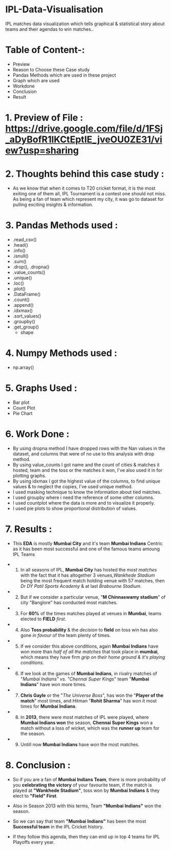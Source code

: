 # IPL-Data-Visualisation
IPL matches data visualization which tells graphical &amp; statistical story about teams and their agendas to win matches..

# Table of Content-:

- Preview
- Reason to Choose these Case study
- Pandas Methods which are used in these project
- Graph which are used
- Workdone
- Conclusion
- Result


# 1. Preview of File : https://drive.google.com/file/d/1FSj_aDyBofR1lKCtEptIE_jveOU0ZE31/view?usp=sharing

# 2. Thoughts behind this case study : 
  - As we know that when it comes to T20 cricket format, it is the most exiting one of them all, IPL Tournament is a contest one should not miss. As being a fan of team which represent my city, it was go to dataset for pulling exciting insights & information.

# 3. Pandas Methods used :
  - .read_csv()
  - .head()
  - .info()
  - .isnull()
  - .sum()
  - .drop(), .dropna()
  - .value_counts()
  - .unique()
  - .loc()
  - .plot()
  - .DataFrame()
  - .count()
  - .append()
  - .idxmax()
  - .sort_values()
  - .groupby()
  - .get_group()
    - shape

# 4. Numpy Methods used :
  - np.array()

# 5. Graphs Used :
  - Bar plot
  - Count Plot
  - Pie Chart
  
# 6. Work Done :
  - By using dropna method I have dropped rows with the Nan values in the dataset, and columns that were of no use to this analysis with drop method.
  - By using value_counts I got name and the count of cities & matches it hosted, team and the toss or the matches it won, I've also used it in for plotting graphs.
  - By using idxmax I got the highest value of the columns, to find unique values & to neglect the copies, I've used unique method.
  - I used masking technique to know the information about tied matches.
  - I used groupby where i need the reference of some other columns.
  - I used countplot where the data is more and to visualize it properly.
  - I used pie plots to show proportional distribution of values.

# 7.  Results :
  - This **EDA** is mostly **Mumbai City** and it's team **Mumbai Indians** Centric as it has been most successful and one of the famous teams amoung IPL Teams

  - 1. In all seasons of IPL, **Mumbai City** has hosted the *most matches* with the fact that it has altogether 3 venues,*Wankhede Stadium* being the most frequent match holding venue with 57 matches, then *Dr DY Patil Sports Academy* & at last *Brabourne Stadium*.
  - 2. But if we consider a particular venue, "**M Chinnaswamy stadium**" of city "Banglore" has conducted most matches. 
  - 3. For **60%** of the times matches played at venues in **Mumbai**, teams elected to **FIELD** *first*.
  - 4. Also **Toss probability** & the *decision* to **field** on toss win has also gone *in favour* of the team plenty of times.
  - 5. If we consider this above conditions, again **Mumbai Indians** have won more than *half of all the matches* that took place in **mumbai**, which means they have firm *grip on their home ground & it's playing conditions*.
  - 6. If we look at the games of **Mumbai Indians**, in rivalry matches of "*Mumbai Indians" vs. "Chennai Super Kings*" team "**Mumbai Indians**" have won more times.
  - 7. **Chris Gayle** or the "*The Universe Boss*", has won the "**Player of the match**" most times, and Hitman "**Rohit Sharma**" has won it most times for **Mumbai Indians**.
  - 8. In **2013**, there were most matches of IPL were played, where **Mumbai Indians won** the season, **Chennai Super Kings** won a match without a loss of wicket, which was the **runner up** team for the season. 
  - 9. Untill now **Mumbai Indians** have won the most matches.

# 8.  Conclusion :

  - So if you are a fan of **Mumbai Indians Team**, there is more probability of you **celebrating the victory** of your favourite team, if the match is played at **"Wankhede Stadium"**, toss won by **Mumbai Indians** & they elect to **"Field" First**.

  - Also in Season 2013 with this terms, Team **"Mumbai Indians"** won the season.

  - So we can say that team **"Mumbai Indians"** has been the most **Successful team** in the IPL Cricket history.

  - If they follow this agenda, then they can end up in top 4 teams for IPL Playoffs every year.
